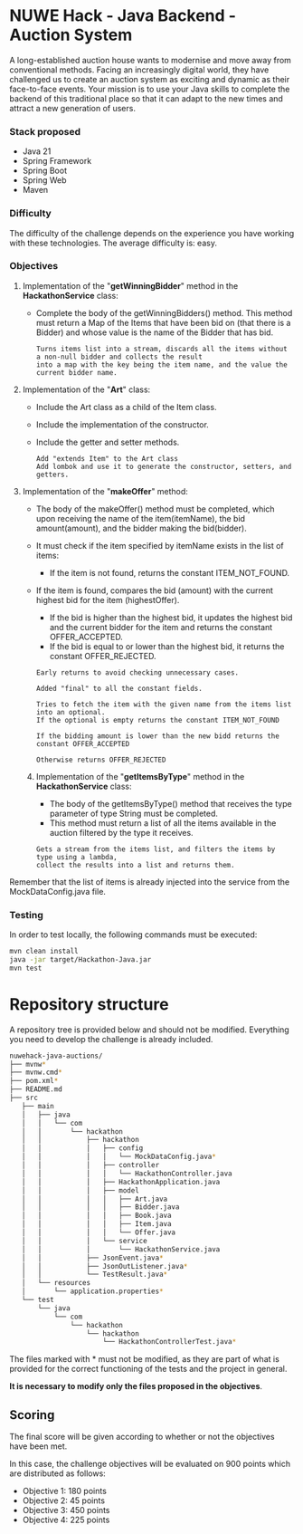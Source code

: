 # NUWE Hack - Java Backend - Auction System

A long-established auction house wants to modernise and move away from conventional methods. Facing an increasingly digital world, they have challenged us to create an auction system as exciting and dynamic as their face-to-face events. Your mission is to use your Java skills to complete the backend of this traditional place so that it can adapt to the new times and attract a new generation of users.

### Stack proposed

- Java 21
- Spring Framework
- Spring Boot
- Spring Web
- Maven

### Difficulty

The difficulty of the challenge depends on the experience you have working with these technologies.
The average difficulty is: easy.

### Objectives

1. Implementation of the "**getWinningBidder**" method in the **HackathonService** class:
    - Complete the body of the getWinningBidders() method. This method must return a Map of the Items that have been bid on (that there is a Bidder) and whose value is the name of the Bidder that has bid.


      ```     
      Turns items list into a stream, discards all the items without a non-null bidder and collects the result
      into a map with the key being the item name, and the value the current bidder name.
      ```
2. Implementation of the "**Art**" class:
    - Include the Art class as a child of the Item class.
    - Include the implementation of the constructor.
    - Include the getter and setter methods.

      ```   
      Add "extends Item" to the Art class
      Add lombok and use it to generate the constructor, setters, and getters.
      ```


3. Implementation of the "**makeOffer**" method:
    - The body of the makeOffer() method must be completed, which upon receiving the name of the item(itemName), the bid amount(amount), and the bidder making the bid(bidder).
    - It must check if the item specified by itemName exists in the list of items:
        - If the item is not found, returns the constant ITEM_NOT_FOUND.
    - If the item is found, compares the bid (amount) with the current highest bid for the item (highestOffer).
        - If the bid is higher than the highest bid, it updates the highest bid and the current bidder for the item and returns the constant OFFER_ACCEPTED.
        - If the bid is equal to or lower than the highest bid, it returns the constant OFFER_REJECTED.  

      ```
      Early returns to avoid checking unnecessary cases.

      Added "final" to all the constant fields.

      Tries to fetch the item with the given name from the items list into an optional.
      If the optional is empty returns the constant ITEM_NOT_FOUND

      If the bidding amount is lower than the new bidd returns the constant OFFER_ACCEPTED

      Otherwise returns OFFER_REJECTED
      ```
   4. Implementation of the "**getItemsByType**" method in the **HackathonService** class:
       - The body of the getItemsByType() method that receives the type parameter of type String must be completed.
       - This method must return a list of all the items available in the auction filtered by the type it receives.

      ```
      Gets a stream from the items list, and filters the items by type using a lambda,
      collect the results into a list and returns them.
      ```
      

Remember that the list of items is already injected into the service from the MockDataConfig.java file.

### Testing

In order to test locally, the following commands must be executed:
```bash
mvn clean install
java -jar target/Hackathon-Java.jar
mvn test
```

# Repository structure

A repository tree is provided below and should not be modified. Everything you need to develop the challenge is already included.
```bash
nuwehack-java-auctions/
├── mvnw*
├── mvnw.cmd*
├── pom.xml*
├── README.md
├── src
   ├── main
   │   ├── java
   │   │   └── com
   │   │       └── hackathon
   │   │           ├── hackathon
   │   │           │   ├── config
   │   │           │   │   └── MockDataConfig.java*
   │   │           │   ├── controller
   │   │           │   │   └── HackathonController.java
   │   │           │   ├── HackathonApplication.java
   │   │           │   ├── model
   │   │           │   │   ├── Art.java
   │   │           │   │   ├── Bidder.java
   │   │           │   │   ├── Book.java
   │   │           │   │   ├── Item.java
   │   │           │   │   └── Offer.java
   │   │           │   └── service
   │   │           │       └── HackathonService.java
   │   │           ├── JsonEvent.java*
   │   │           ├── JsonOutListener.java*
   │   │           └── TestResult.java*
   │   └── resources
   │       └── application.properties*
   └── test
       └── java
           └── com
               └── hackathon
                   └── hackathon
                       └── HackathonControllerTest.java*
```
The files marked with * must not be modified, as they are part of what is provided for the correct functioning of the tests and the project in general.

**It is necessary to modify only the files proposed in the objectives**.

## Scoring
The final score will be given according to whether or not the objectives have been met.

In this case, the challenge objectives will be evaluated on 900 points which are distributed as follows:

- Objective 1: 180 points
- Objective 2: 45 points
- Objective 3: 450 points
- Objective 4: 225 points


